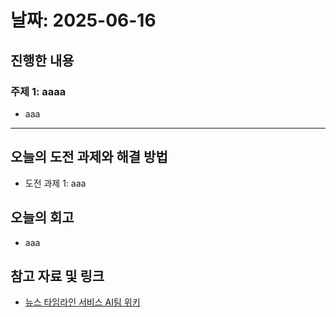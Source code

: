 # 날짜: 2025-06-16

## 진행한 내용
### 주제 1: aaaa
- aaa

---

## 오늘의 도전 과제와 해결 방법
- 도전 과제 1: aaa

## 오늘의 회고
- aaa
  
## 참고 자료 및 링크
- [뉴스 타임라인 서비스 AI팀 위키](https://github.com/100-hours-a-week/18-team-timeline-wiki/wiki/AI-Wiki)
